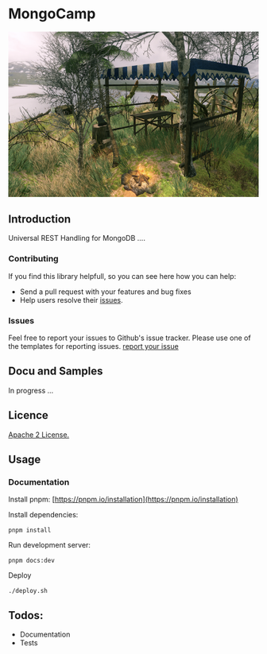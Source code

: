 # MongoCamp 

![](docs/public/mongocamp.png)

## Introduction

Universal REST Handling for MongoDB ....

### Contributing
If you find this library helpfull, so you can see here how you can help:
- Send a pull request with your features and bug fixes
- Help users resolve their [issues](https://github.com/mongocamp/mongocamp-server/issues).


### Issues
Feel free to report your issues to Github's issue tracker. Please use one of the templates for reporting issues. [report your issue](https://github.com/mongocamp/mongocamp-server/issues/new/choose)

## Docu and Samples
In progress ...

## Licence
[Apache 2 License.](https://github.com/mongocamp/mongocamp-server/blob/master/LICENSE)

## Usage

### Documentation

Install pnpm:
[https://pnpm.io/installation](https://pnpm.io/installation)

Install dependencies:

```
pnpm install
```

Run development server:

```
pnpm docs:dev
```

Deploy

```
./deploy.sh
```


## Todos:
* Documentation
* Tests

